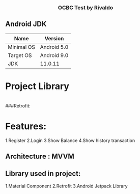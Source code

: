 <h3 align="center">OCBC Test by Rivaldo</h3>


## Android JDK
| Name | Version | 
| ------------- | ------------- | 
| Minimal OS | Android 5.0 | 
| Target OS | Android 9.0 | 
| JDK | 11.0.11 |



<!-- ABOUT THE PROJECT -->
# Project Library
<br />
###Retrofit: 

# Features:
1.Register
2.Login
3.Show Balance
4.Show history transaction

## Architecture : MVVM


## Library used in project:
1.Material Component
2.Retrofit
3.Android Jetpack Library

